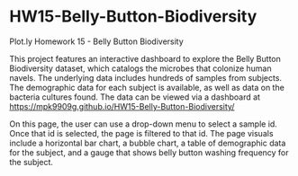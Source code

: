 # HW15-Belly-Button-Biodiversity
Plot.ly Homework 15 - Belly Button Biodiversity

This project features an interactive dashboard to explore the Belly Button Biodiversity dataset, which catalogs the microbes that colonize human navels.  The underlying data includes hundreds of samples from subjects. The demographic data for each subject is available, as well as data on the bacteria cultures found.  The data can be viewed via a dashboard at  https://mpk9909g.github.io/HW15-Belly-Button-Biodiversity/

On this page, the user can use a drop-down menu to select a sample id. Once that id is selected, the page is filtered to that id.  The page visuals include a horizontal bar chart, a bubble chart, a table of demographic data for the subject, and a gauge that shows belly button washing frequency for the subject.

